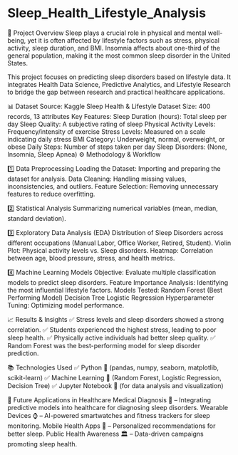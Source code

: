 # Sleep_Health_Lifestyle_Analysis
📌 Project Overview
Sleep plays a crucial role in physical and mental well-being, yet it is often affected by lifestyle factors such as stress, physical activity, sleep duration, and BMI. Insomnia affects about one-third of the general population, making it the most common sleep disorder in the United States.

This project focuses on predicting sleep disorders based on lifestyle data. It integrates Health Data Science, Predictive Analytics, and Lifestyle Research to bridge the gap between research and practical healthcare applications.

📊 Dataset
Source: Kaggle Sleep Health & Lifestyle Dataset
Size: 400 records, 13 attributes
Key Features:
Sleep Duration (hours): Total sleep per day
Sleep Quality: A subjective rating of sleep
Physical Activity Levels: Frequency/intensity of exercise
Stress Levels: Measured on a scale indicating daily stress
BMI Category: Underweight, normal, overweight, or obese
Daily Steps: Number of steps taken per day
Sleep Disorders: (None, Insomnia, Sleep Apnea)
⚙️ Methodology & Workflow

1️⃣ Data Preprocessing
Loading the Dataset: Importing and preparing the dataset for analysis.
Data Cleaning: Handling missing values, inconsistencies, and outliers.
Feature Selection: Removing unnecessary features to reduce overfitting.

2️⃣ Statistical Analysis
Summarizing numerical variables (mean, median, standard deviation).

3️⃣ Exploratory Data Analysis (EDA)
Distribution of Sleep Disorders across different occupations (Manual Labor, Office Worker, Retired, Student).
Violin Plot: Physical activity levels vs. Sleep disorders.
Heatmap: Correlation between age, blood pressure, stress, and health metrics.

4️⃣ Machine Learning Models
Objective: Evaluate multiple classification models to predict sleep disorders.
Feature Importance Analysis: Identifying the most influential lifestyle factors.
Models Tested:
Random Forest (Best Performing Model)
Decision Tree
Logistic Regression
Hyperparameter Tuning: Optimizing model performance.

📈 Results & Insights
✅ Stress levels and sleep disorders showed a strong correlation.
✅ Students experienced the highest stress, leading to poor sleep health.
✅ Physically active individuals had better sleep quality.
✅ Random Forest was the best-performing model for sleep disorder prediction.

📚 Technologies Used
✅ Python 🐍 (pandas, numpy, seaborn, matplotlib, scikit-learn)
✅ Machine Learning 🤖 (Random Forest, Logistic Regression, Decision Tree)
✅ Jupyter Notebook 📒 (for data analysis and visualization)

🔮 Future Applications in Healthcare
Medical Diagnosis 🏥 – Integrating predictive models into healthcare for diagnosing sleep disorders.
Wearable Devices ⌚ – AI-powered smartwatches and fitness trackers for sleep monitoring.
Mobile Health Apps 📱 – Personalized recommendations for better sleep.
Public Health Awareness 🏛️ – Data-driven campaigns promoting sleep health.
